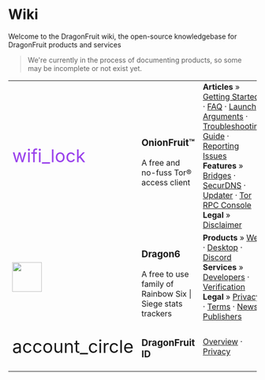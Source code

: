 # Wiki
Welcome to the DragonFruit wiki, the open-source knowledgebase for DragonFruit products and services

> We're currently in the process of documenting products, so some may be incomplete or not exist yet.

<table class="table contents-table">
    <tbody>
    <tr>
        <td>
            <span class="material-icons unselectable" style="font-size: 36px; color: #9940ec">wifi_lock</span>
        </td>
        <td>
            <h3>OnionFruit™</h3>
            A free and no-fuss Tor® access client
        </td>
        <td>
            <strong>Articles</strong> » <a href="./wiki/onionfruit/getting-started">Getting Started</a> · <a href="./wiki/onionfruit/faq">FAQ</a> · <a href="./wiki/onionfruit/launch-args">Launch Arguments</a> · <a href="./wiki/onionfruit/troubleshooting">Troubleshooting Guide</a> · <a href="./wiki/onionfruit/reporting-issues">Reporting Issues</a>
            <br> 
            <strong>Features</strong> » <a href="./wiki/onionfruit/components/bridges">Bridges</a> · <a href="./wiki/onionfruit/components/securdns">SecurDNS</a> · <a href="./wiki/onionfruit/components/updater">Updater</a> · <a href="./wiki/onionfruit/components/tor-control">Tor RPC Console</a>    
            <br>
            <strong>Legal</strong> » <a href="./wiki/dragon6/legal/privacy">Disclaimer</a>
        </td>
        </tr>
        <tr>
        <td>
            <img src="/logos/dragon6-raw.svg" height="60">
        </td>
        <td>
            <h3>Dragon6</h3>
            A free to use family of Rainbow Six | Siege stats trackers
        </td>
        <td>
            <strong>Products</strong> » <a href="./wiki/dragon6/web">Web</a> · <a href="./wiki/dragon6/desktop">Desktop</a> · <a href="./wiki/dragon6/discord">Discord</a> 
            <br> 
            <strong>Services</strong> » <a href="./wiki/dragon6/developers">Developers</a> · <a href="./wiki/dragon6/verification">Verification</a>
            <br>
            <strong>Legal</strong> » <a href="./wiki/dragon6/legal/privacy">Privacy</a> · <a href="./wiki/dragon6/legal/terms">Terms</a> · <a href="./wiki/dragon6/legal/news-publishers">News Publishers</a>
        </td>
        </tr>
        <tr>
        <td>
            <span class="material-icons unselectable" style="font-size: 36px">account_circle</span>
        </td>
        <td>
            <h3>DragonFruit ID</h3>
        </td>
        <td><a href="./wiki/hina">Overview</a> · <a href="./wiki/hina/legal/privacy">Privacy</a></td>
        </tr>
    </tbody>
</table>